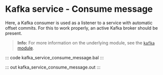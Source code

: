 # Kafka service - Consume message

Here, a Kafka consumer is used as a listener to a service with automatic offset commits. For this to work properly, an active Kafka broker should be present.

>**Info:** For more information on the underlying module,  see the [`kafka` module](https://lib.ballerina.io/ballerinax/kafka/latest).

::: code kafka_service_consume_message.bal :::

::: out kafka_service_consume_message.out :::
